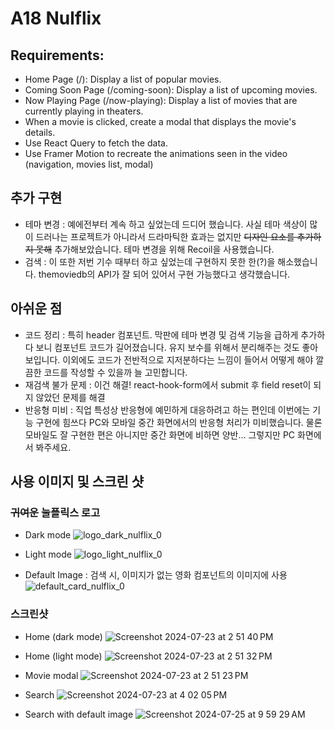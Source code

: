 # A18 Nulflix

## Requirements:

- Home Page (/): Display a list of popular movies.
- Coming Soon Page (/coming-soon): Display a list of upcoming movies.
- Now Playing Page (/now-playing): Display a list of movies that are currently playing in theaters.
- When a movie is clicked, create a modal that displays the movie's details.
- Use React Query to fetch the data.
- Use Framer Motion to recreate the animations seen in the video (navigation, movies list, modal)

## 추가 구현

- 테마 변경 : 예에전부터 계속 하고 싶었는데 드디어 했습니다. 사실 테마 색상이 많이 드러나는 프로젝트가 아니라서 드라마틱한 효과는 없지만 ~~디자인 요소를 추가하지 못해~~ 추가해보았습니다. 테마 변경을 위해 Recoil을 사용했습니다.
- 검색 : 이 또한 저번 기수 때부터 하고 싶었는데 구현하지 못한 한(?)을 해소했습니다. themoviedb의 API가 잘 되어 있어서 구현 가능했다고 생각했습니다.

## 아쉬운 점

- 코드 정리 : 특히 header 컴포넌트. 막판에 테마 변경 및 검색 기능을 급하게 추가하다 보니 컴포넌트 코드가 길어졌습니다. 유지 보수를 위해서 분리해주는 것도 좋아보입니다. 이외에도 코드가 전반적으로 지저분하다는 느낌이 들어서 어떻게 해야 깔끔한 코드를 작성할 수 있을까 늘 고민합니다.
- 재검색 불가 문제 : 이건 해결! react-hook-form에서 submit 후 field reset이 되지 않았던 문제를 해결
- 반응형 미비 : 직업 특성상 반응형에 예민하게 대응하려고 하는 편인데 이번에는 기능 구현에 힘쓰다 PC와 모바일 중간 화면에서의 반응형 처리가 미비했습니다. 물론 모바일도 잘 구현한 편은 아니지만 중간 화면에 비하면 양반... 그렇지만 PC 화면에서 봐주세요.

## 사용 이미지 및 스크린 샷

### ~~귀여운~~ 눌플릭스 로고

- Dark mode
  ![logo_dark_nulflix_0](https://github.com/user-attachments/assets/59adb45d-351b-4f11-b988-a27edacc293b)

- Light mode
  ![logo_light_nulflix_0](https://github.com/user-attachments/assets/75c283af-bef7-4eb9-bf39-5814111364e0)

- Default Image : 검색 시, 이미지가 없는 영화 컴포넌트의 이미지에 사용
  ![default_card_nulflix_0](https://github.com/user-attachments/assets/c54d2af6-879f-45ae-ab3e-2a96d5391265)

### 스크린샷

- Home (dark mode)
  ![Screenshot 2024-07-23 at 2 51 40 PM](https://github.com/user-attachments/assets/bff9f4e7-c638-47e0-90d7-fb7e78d93c75)

- Home (light mode)
  ![Screenshot 2024-07-23 at 2 51 32 PM](https://github.com/user-attachments/assets/d3121331-af05-4696-a426-0df458972124)

- Movie modal
  ![Screenshot 2024-07-23 at 2 51 23 PM](https://github.com/user-attachments/assets/c3fb2876-fc33-49f9-b880-2e2ab5642758)

- Search
  ![Screenshot 2024-07-23 at 4 02 05 PM](https://github.com/user-attachments/assets/799ee9d0-cd3a-4597-b091-6f717d9e1d63)

- Search with default image
  ![Screenshot 2024-07-25 at 9 59 29 AM](https://github.com/user-attachments/assets/e4db816f-dca4-43be-8ff3-cfb311c5d0cd)
